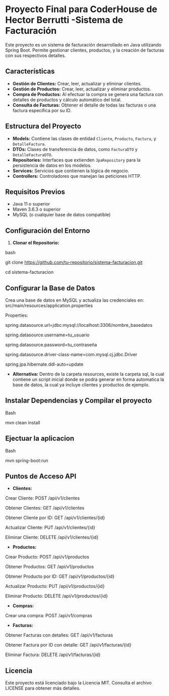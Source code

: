 # Proyecto Final para CoderHouse de Hector Berrutti -Sistema de Facturación

Este proyecto es un sistema de facturación desarrollado en Java utilizando Spring Boot. Permite gestionar clientes, productos, y la creación de facturas con sus respectivos detalles.

## **Características**

- **Gestión de Clientes:** Crear, leer, actualizar y eliminar clientes.
- **Gestión de Productos:** Crear, leer, actualizar y eliminar productos.
- **Compra de Productos:** Al efectuar la compra se genera una factura con detalles de productos y cálculo automático del total.
- **Consulta de Facturas:** Obtener el detalle de todas las facturas o una factura específica por su ID.

## **Estructura del Proyecto**

- **Models:** Contiene las clases de entidad `Cliente`, `Producto`, `Factura`, y `DetalleFactura`.
- **DTOs:** Clases de transferencia de datos, como `FacturaDTO` y `DetalleFacturaDTO`.
- **Repositories:** Interfaces que extienden `JpaRepository` para la persistencia de datos en los modelos.
- **Services:** Servicios que contienen la lógica de negocio.
- **Controllers:** Controladores que manejan las peticiones HTTP.

## **Requisitos Previos**

- Java 11 o superior
- Maven 3.6.3 o superior
- MySQL (o cualquier base de datos compatible)

## **Configuración del Entorno**

1. **Clonar el Repositorio:**

bash

git clone https://github.com/tu-repositorio/sistema-facturacion.git

cd sistema-facturacion


## **Configurar la Base de Datos**
Crea una base de datos en MySQL y actualiza las credenciales en:
src/main/resources/application.properties

Properties:

spring.datasource.url=jdbc:mysql://localhost:3306/nombre_basedatos

spring.datasource.username=tu_usuario

spring.datasource.password=tu_contraseña

spring.datasource.driver-class-name=com.mysql.cj.jdbc.Driver

spring.jpa.hibernate.ddl-auto=update

- **Alternativa:** Dentro de la carpeta resources, existe la carpeta sql, la cual contiene un script inicial donde se podra generar en forma automatica la base de datos, la cual ya incluye clientes y productos de ejemplo.

## **Instalar Dependencias y Compilar el proyecto**
Bash

mvn clean install

## **Ejectuar la aplicacion**
Bash

mvn spring-boot:run

## **Puntos de Acceso API**
- **Clientes:**

Crear Cliente: POST /api/v1/clientes

Obtener Clientes: GET /api/v1/clientes

Obtener Cliente por ID: GET /api/v1/clientes/{id}

Actualizar Cliente: PUT /api/v1/clientes/{id}

Eliminar Cliente: DELETE /api/v1/clientes/{id}

- **Productos:**

Crear Producto: POST /api/v1/productos

Obtener Productos: GET /api/v1/productos

Obtener Producto por ID: GET /api/v1/productos/{id}

Actualizar Producto: PUT /api/v1/productos/{id}

Eliminar Producto: DELETE /api/v1/productos/{id}

- **Compras:**

Crear una compra: POST /api/v1/compras

- **Facturas:**

Obtener Facturas con detalles: GET /api/v1/facturas

Obtener Factura por ID con detalle: GET /api/v1/facturas/{id}

Eliminar Factura: DELETE /api/v1/facturas/{id}

## **Licencia**
Este proyecto está licenciado bajo la Licencia MIT. Consulta el archivo LICENSE para obtener más detalles.

